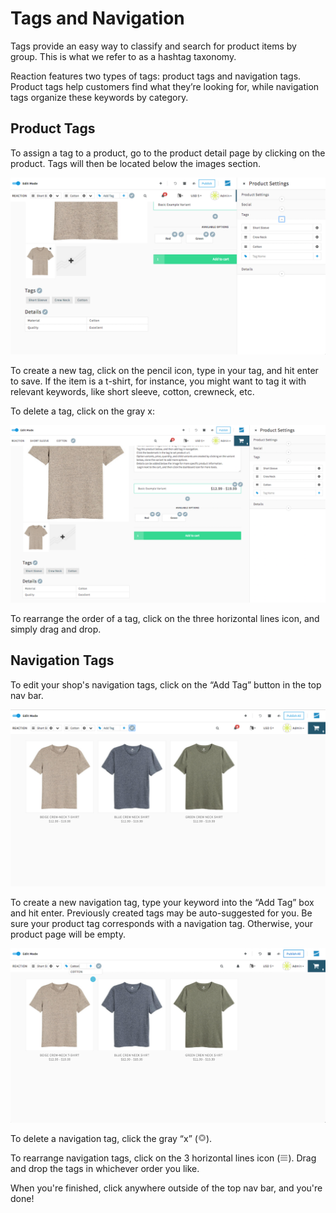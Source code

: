 # Tags and Navigation

Tags provide an easy way to classify and search for product items by group. This is what we refer to as a hashtag taxonomy.

Reaction features two types of tags: product tags and navigation tags. Product tags help customers find what they’re looking for, while navigation tags organize these keywords by category.

## Product Tags

To assign a tag to a product, go to the product detail page by clicking on the product. Tags will then be located below the images section.

![](/assets/admin-product-details-tag.png "Reaction Commerce tags and navigation")

To create a new tag, click on the pencil icon, type in your tag, and hit enter to save. If the item is a t-shirt, for instance, you might want to tag it with relevant keywords, like short sleeve, cotton, crewneck, etc.

To delete a tag, click on the gray x:

![](/assets/admin-product-delete-tags.png "Reaction Commerce delete tag")

To rearrange the order of a tag, click on the three horizontal lines icon, and simply drag and drop.

## Navigation Tags

To edit your shop's navigation tags, click on the “Add Tag” button in the top nav bar.

![](/assets/admin-homepage-nav-tag-1.png "Reaction Commerce Navigation")

To create a new navigation tag, type your keyword into the “Add Tag” box and hit enter. Previously created tags may be auto-suggested for you. Be sure your product tag corresponds with a navigation tag. Otherwise, your product page will be empty.

![](/assets/admin-homepage-nav-tag-2.png "Reaction Commerce navigation bar")

To delete a navigation tag, click the gray “x” (![](/assets/guide-icon-deletetag.png "Reaction Commerce delete tag")).

To rearrange navigation tags, click on the 3 horizontal lines icon (![](/assets/guide-icon-movetag.png "Reaction Commerce move tag")). Drag and drop the tags in whichever order you like.

When you're finished, click anywhere outside of the top nav bar, and you're done!
